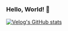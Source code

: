 ### Hello, World! 👋

[![Velog's GitHub stats](https://velog-readme-stats.vercel.app/api?name=yoon-park)](https://velog.io/@yoon-park/posts)




<!--
**yoon-park/yoon-park** is a ✨ _special_ ✨ repository because its `README.md` (this file) appears on your GitHub profile.

Here are some ideas to get you started:

- 🔭 I’m currently working on ...
- 🌱 I’m currently learning ...
- 👯 I’m looking to collaborate on ...
- 🤔 I’m looking for help with ...
- 💬 Ask me about ...
- 📫 How to reach me: ...
- 😄 Pronouns: ...
- ⚡ Fun fact: ...
-->
